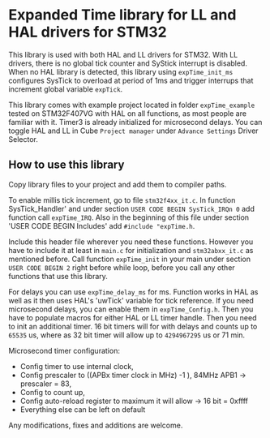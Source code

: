 # Expanded Time library for LL and HAL drivers for STM32

This library is used with both HAL and LL drivers for STM32. With LL drivers, there is no global tick counter and SyStick interrupt is disabled. When no HAL library is detected, this library using `expTime_init_ms` configures SysTick to overload at period of 1ms and trigger interrups that increment global variable `expTick`.

This library comes with example project located in folder `expTime_example` tested on STM32F407VG with HAL on all functions, as most people are familiar with it. Timer3 is already initialized for microsecond delays. You can toggle HAL and LL in Cube `Project manager` under `Advance Settings` Driver Selector.

## How to use this library

Copy library files to your project and add them to compiler paths.

To enable millis tick increment, go to file `stm32f4xx_it.c`. In function SysTick_Handler' and under section `USER CODE BEGIN SysTick_IRQn 0` add function call `expTime_IRQ`. Also in the beginning of this file under section 'USER CODE BEGIN Includes' add `#include "expTime.h`.

Include this header file wherever you need these functions. However you have to include it at least in `main.c` for initialization and `stm32abxx_it.c` as mentioned before. Call function `expTime_init` in your main under section `USER CODE BEGIN 2` right before while loop, before you call any other functions that use this library.

For delays you can use `expTime_delay_ms` for ms. Function works in HAL as well as it then uses HAL's 'uwTick' variable for tick reference. If you need microsecond delays, you can enable them in `expTime_Config.h`. Then you have to populate macros for either HAL or LL timer handle. Then you need to init an additional timer. 16 bit timers will for with delays and counts up to `65535` us, where as 32 bit timer will allow up to `4294967295` us or 71 min.

Microsecond timer configuration:
* Config timer to use internal clock,
* Config prescaler to ((APBx timer clock in MHz) -1 ), 84MHz APB1 -> prescaler = 83,
* Config to count up,
* Config auto-reload register to maximum it will allow -> 16 bit = 0xffff
* Everything else can be left on default

Any modifications, fixes and additions are welcome.